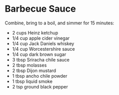 Barbecue Sauce
==============

Combine, bring to a boil, and simmer for 15 minutes:

- 2 cups Heinz ketchup
- 1/4 cup apple cider vinegar
- 1/4 cup Jack Daniels whiskey
- 1/4 cup Worcestershire sauce
- 1/4 cup dark brown sugar
- 3 tbsp Sriracha chile sauce
- 2 tbsp molasses
- 2 tbsp Dijon mustard
- 1 tbsp ancho chile powder
- 1 tbsp liquid smoke
- 2 tsp ground black pepper
